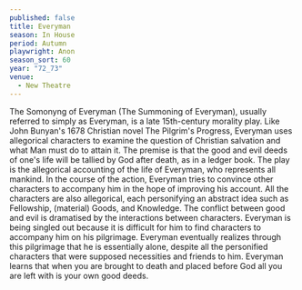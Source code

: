 ```yaml
---
published: false
title: Everyman
season: In House
period: Autumn
playwright: Anon
season_sort: 60
year: "72_73"
venue:
  - New Theatre
---
```


The Somonyng of Everyman (The Summoning of Everyman), usually referred to simply as Everyman, is a late 15th-century morality play. Like John Bunyan's 1678 Christian novel The Pilgrim's Progress, Everyman uses allegorical characters to examine the question of Christian salvation and what Man must do to attain it. The premise is that the good and evil deeds of one's life will be tallied by God after death, as in a ledger book. The play is the allegorical accounting of the life of Everyman, who represents all mankind. In the course of the action, Everyman tries to convince other characters to accompany him in the hope of improving his account. All the characters are also allegorical, each personifying an abstract idea such as Fellowship, (material) Goods, and Knowledge. The conflict between good and evil is dramatised by the interactions between characters. Everyman is being singled out because it is difficult for him to find characters to accompany him on his pilgrimage. Everyman eventually realizes through this pilgrimage that he is essentially alone, despite all the personified characters that were supposed necessities and friends to him. Everyman learns that when you are brought to death and placed before God all you are left with is your own good deeds.